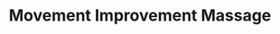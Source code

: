 ---
title: "Movement Improvement Massage"
url: /eugene/movement-improvement-massage/
shop: massage
---